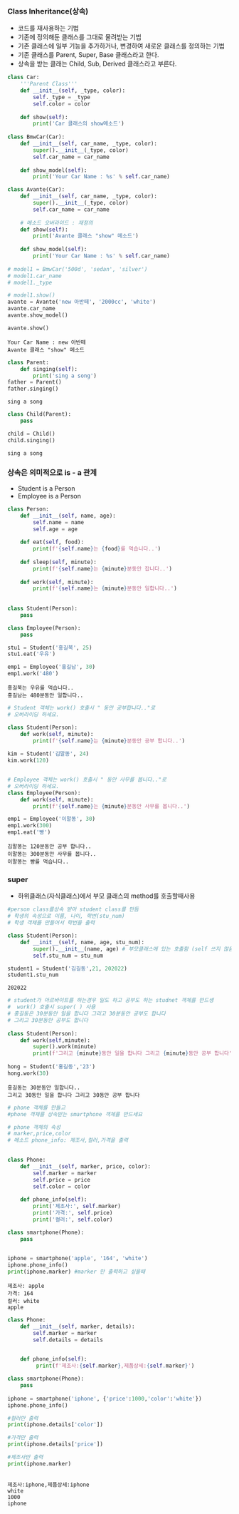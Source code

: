 ### Class Inheritance(상속)
- 코드를 재사용하는 기법
- 기존에 정의해둔 클래스를 그대로 물려받는 기법
- 기존 클래스에 일부 기능을 추가하거나, 변경하여 새로운 클래스를 정의하는 기법
- 기존 클래스를 Parent, Super, Base 클래스라고 한다.
- 상속을 받는 클래는 Child, Sub, Derived 클래스라고 부른다.


```python
class Car:
    '''Parent Class'''
    def __init__(self, _type, color):
        self._type = _type
        self.color = color
        
    def show(self):
        print('Car 클래스의 show메소드')
        
class BmwCar(Car):
    def __init__(self, car_name, _type, color):
        super().__init__(_type, color)
        self.car_name = car_name
        
    def show_model(self):
        print('Your Car Name : %s' % self.car_name)

class Avante(Car):
    def __init__(self, car_name, _type, color):
        super().__init__(_type, color)
        self.car_name = car_name
    
    # 메소드 오버라이드 : 재정의
    def show(self):
        print('Avante 클래스 "show" 메소드')
    
    def show_model(self):
        print('Your Car Name : %s' % self.car_name)    
        
# model1 = BmwCar('500d', 'sedan', 'silver')        
# model1.car_name
# model1._type

# model1.show()
avante = Avante('new 아반떼', '2000cc', 'white')
avante.car_name
avante.show_model()

avante.show()


```

    Your Car Name : new 아반떼
    Avante 클래스 "show" 메소드
    


```python
class Parent:
    def singing(self):
        print('sing a song')
father = Parent()
father.singing()
```

    sing a song
    


```python
class Child(Parent):
    pass

child = Child()
child.singing()
```

    sing a song
    

### 상속은 의미적으로 is - a 관계
- Student is a Person
- Employee is a Person


```python
class Person:
    def __init__(self, name, age):
        self.name = name
        self.age = age
        
    def eat(self, food):
        print(f'{self.name}는 {food}를 먹습니다..')
        
    def sleep(self, minute):
        print(f'{self.name}는 {minute}분동안 잡니다..')
    
    def work(self, minute):
        print(f'{self.name}는 {minute}분동안 일합니다..')
        
        
class Student(Person):
    pass

class Employee(Person):
    pass

stu1 = Student('홍길북', 25)
stu1.eat('우유')

emp1 = Employee('홍길남', 30)
emp1.work('480')
```

    홍길북는 우유를 먹습니다..
    홍길남는 480분동안 일합니다..
    


```python
# Student 객체는 work() 호출시 " 동안 공부합니다.."로 
# 오버라이딩 하세요.

class Student(Person):
    def work(self, minute):
        print(f'{self.name}는 {minute}분동안 공부 합니다..')
        
kim = Student('김말똥', 24)
kim.work(120)


# Employee 객체는 work() 호출시 " 동안 사무를 봅니다.."로 
# 오버라이딩 하세요.
class Employee(Person):
    def work(self, minute):
        print(f'{self.name}는 {minute}분동안 사무를 봅니다..')

emp1 = Employee('이말똥', 30)
emp1.work(300)
emp1.eat('빵')

```

    김말똥는 120분동안 공부 합니다..
    이말똥는 300분동안 사무를 봅니다..
    이말똥는 빵를 먹습니다..
    

###   super
- 하위클래스(자식클래스)에서 부모 클래스의 method를 호출할때사용


```python
#person class를상속 받아 student class를 만듬
# 학생의 속성으로 이름, 나이, 학번(stu_num)
# 학생 객체를 만들어서 학번을 출력

class Student(Person):
    def __init__(self, name, age, stu_num):
        super().__init__(name, age) # 부모클래스에 있는 호출함 (self 쓰지 않음)
        self.stu_num = stu_num

student1 = Student('김길동',21, 202022)
student1.stu_num 
```




    202022




```python
# student가 아르바이트를 하는경우 일도 하고 공부도 하는 studnet 객체를 만드셍
#  work() 호출시 super( ) 사용
# 홍길동은 30분동안 일을 합니다 그리고 30분동안 공부도 합니다
# 그리고 30분동안 공부도 합니다
 
class Student(Person):
    def work(self,minute):
        super().work(minute)
        print(f'그리고 {minute}동안 일을 합니다 그리고 {minute}동안 공부 합니다')
        
hong = Student('홍길동','23')
hong.work(30)
```

    홍길동는 30분동안 일합니다..
    그리고 30동안 일을 합니다 그리고 30동안 공부 합니다
    


```python
# phone 객체를 만들고 
#phone 객체를 상속받는 smartphone 객체를 만드세요

# phone 객체의 속성
# marker,price,color
# 메소드 phone_info: 제조사,컬러,가격을 출력
    
```


```python
class Phone:
    def __init__(self, marker, price, color):
        self.marker = marker
        self.price = price
        self.color = color
        
    def phone_info(self): 
        print('제조사:', self.marker)
        print('가격:', self.price)
        print('컬러:', self.color)

class smartphone(Phone):
    pass
        

```


```python
iphone = smartphone('apple', '164', 'white')
iphone.phone_info()
print(iphone.marker) #marker 만 출력하고 싶을때
```

    제조사: apple
    가격: 164
    컬러: white
    apple
    


```python
class Phone:
    def __init__(self, marker, details):
        self.marker = marker
        self.details = details
    

    def phone_info(self):
         print(f'제조사:{self.marker},제품상세:{self.marker}')

class smartphone(Phone):
    pass
        
iphone = smartphone('iphone', {'price':1000,'color':'white'})
iphone.phone_info()

#컬러만 출력
print(iphone.details['color'])

#가격만 출력
print(iphone.details['price'])

#제조사만 출력
print(iphone.marker)
               

```

    제조사:iphone,제품상세:iphone
    white
    1000
    iphone
    


```python

```
